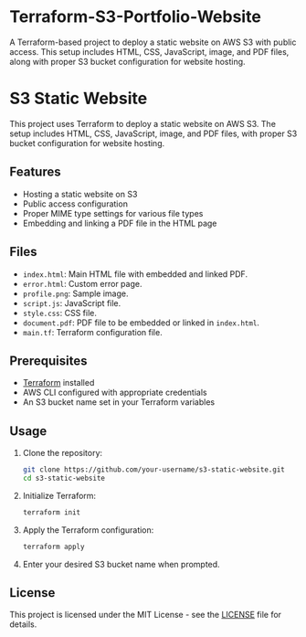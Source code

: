 # Terraform-S3-Portfolio-Website
A Terraform-based project to deploy a static website on AWS S3 with public access. This setup includes HTML, CSS, JavaScript, image, and PDF files, along with proper S3 bucket configuration for website hosting.
# S3 Static Website

This project uses Terraform to deploy a static website on AWS S3. The setup includes HTML, CSS, JavaScript, image, and PDF files, with proper S3 bucket configuration for website hosting.

## Features

- Hosting a static website on S3
- Public access configuration
- Proper MIME type settings for various file types
- Embedding and linking a PDF file in the HTML page

## Files

- `index.html`: Main HTML file with embedded and linked PDF.
- `error.html`: Custom error page.
- `profile.png`: Sample image.
- `script.js`: JavaScript file.
- `style.css`: CSS file.
- `document.pdf`: PDF file to be embedded or linked in `index.html`.
- `main.tf`: Terraform configuration file.

## Prerequisites

- [Terraform](https://www.terraform.io/downloads.html) installed
- AWS CLI configured with appropriate credentials
- An S3 bucket name set in your Terraform variables

## Usage

1. Clone the repository:
    ```sh
    git clone https://github.com/your-username/s3-static-website.git
    cd s3-static-website
    ```

2. Initialize Terraform:
    ```sh
    terraform init
    ```

3. Apply the Terraform configuration:
    ```sh
    terraform apply
    ```

4. Enter your desired S3 bucket name when prompted.

## License

This project is licensed under the MIT License - see the [LICENSE](LICENSE) file for details.
